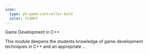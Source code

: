 ```yaml
---
icon:
  type: ph:game-controller-bold
  color: 7C4DFF
---
```


Game Development in C++

This module deepens the students knowledge of game development techniques in C++ and an appropriate  ... 

